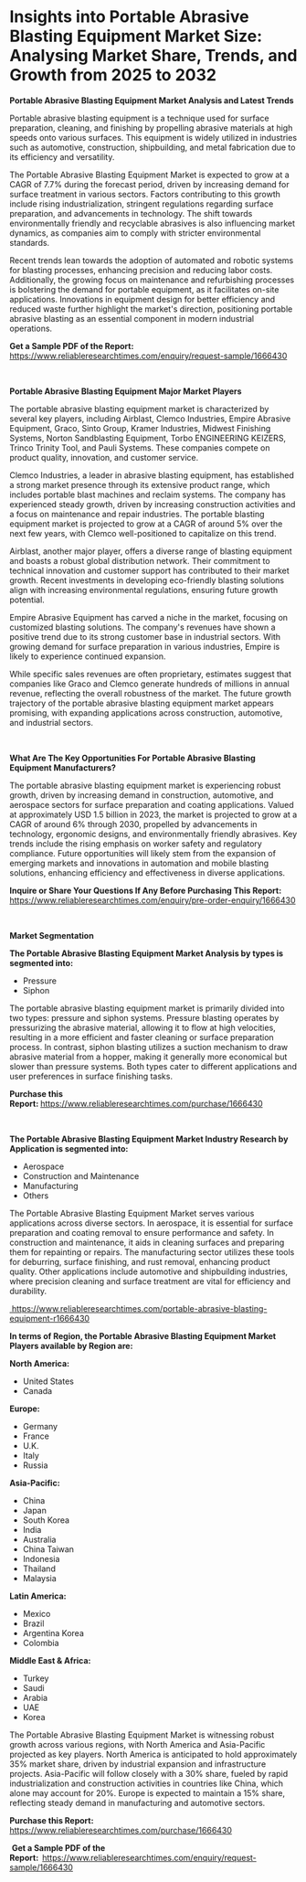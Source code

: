 <p><h1>Insights into Portable Abrasive Blasting Equipment Market Size: Analysing Market Share, Trends, and Growth from 2025 to 2032</h1></p><p><strong>Portable Abrasive Blasting Equipment Market Analysis and Latest Trends</strong></p>
<p><p>Portable abrasive blasting equipment is a technique used for surface preparation, cleaning, and finishing by propelling abrasive materials at high speeds onto various surfaces. This equipment is widely utilized in industries such as automotive, construction, shipbuilding, and metal fabrication due to its efficiency and versatility. </p><p>The Portable Abrasive Blasting Equipment Market is expected to grow at a CAGR of 7.7% during the forecast period, driven by increasing demand for surface treatment in various sectors. Factors contributing to this growth include rising industrialization, stringent regulations regarding surface preparation, and advancements in technology. The shift towards environmentally friendly and recyclable abrasives is also influencing market dynamics, as companies aim to comply with stricter environmental standards.</p><p>Recent trends lean towards the adoption of automated and robotic systems for blasting processes, enhancing precision and reducing labor costs. Additionally, the growing focus on maintenance and refurbishing processes is bolstering the demand for portable equipment, as it facilitates on-site applications. Innovations in equipment design for better efficiency and reduced waste further highlight the market's direction, positioning portable abrasive blasting as an essential component in modern industrial operations.</p></p>
<p><strong>Get a Sample PDF of the Report:&nbsp;</strong> <a href="https://www.reliableresearchtimes.com/enquiry/request-sample/1666430?utm_campaign=2629&utm_medium=2&utm_source=Github&utm_content=ia&utm_term=18042025&utm_id=portable-abrasive-blasting-equipment">https://www.reliableresearchtimes.com/enquiry/request-sample/1666430</a></p>
<p>&nbsp;</p>
<p><strong>Portable Abrasive Blasting Equipment Major Market Players</strong></p>
<p><p>The portable abrasive blasting equipment market is characterized by several key players, including Airblast, Clemco Industries, Empire Abrasive Equipment, Graco, Sinto Group, Kramer Industries, Midwest Finishing Systems, Norton Sandblasting Equipment, Torbo ENGINEERING KEIZERS, Trinco Trinity Tool, and Pauli Systems. These companies compete on product quality, innovation, and customer service.</p><p>Clemco Industries, a leader in abrasive blasting equipment, has established a strong market presence through its extensive product range, which includes portable blast machines and reclaim systems. The company has experienced steady growth, driven by increasing construction activities and a focus on maintenance and repair industries. The portable blasting equipment market is projected to grow at a CAGR of around 5% over the next few years, with Clemco well-positioned to capitalize on this trend.</p><p>Airblast, another major player, offers a diverse range of blasting equipment and boasts a robust global distribution network. Their commitment to technical innovation and customer support has contributed to their market growth. Recent investments in developing eco-friendly blasting solutions align with increasing environmental regulations, ensuring future growth potential.</p><p>Empire Abrasive Equipment has carved a niche in the market, focusing on customized blasting solutions. The company's revenues have shown a positive trend due to its strong customer base in industrial sectors. With growing demand for surface preparation in various industries, Empire is likely to experience continued expansion.</p><p>While specific sales revenues are often proprietary, estimates suggest that companies like Graco and Clemco generate hundreds of millions in annual revenue, reflecting the overall robustness of the market. The future growth trajectory of the portable abrasive blasting equipment market appears promising, with expanding applications across construction, automotive, and industrial sectors.</p></p>
<p>&nbsp;</p>
<p><strong>What Are The Key Opportunities For Portable Abrasive Blasting Equipment Manufacturers?</strong></p>
<p><p>The portable abrasive blasting equipment market is experiencing robust growth, driven by increasing demand in construction, automotive, and aerospace sectors for surface preparation and coating applications. Valued at approximately USD 1.5 billion in 2023, the market is projected to grow at a CAGR of around 6% through 2030, propelled by advancements in technology, ergonomic designs, and environmentally friendly abrasives. Key trends include the rising emphasis on worker safety and regulatory compliance. Future opportunities will likely stem from the expansion of emerging markets and innovations in automation and mobile blasting solutions, enhancing efficiency and effectiveness in diverse applications.</p></p>
<p><strong>Inquire or Share Your Questions If Any Before Purchasing This Report:</strong> <a href="https://www.reliableresearchtimes.com/enquiry/pre-order-enquiry/1666430?utm_campaign=2629&utm_medium=2&utm_source=Github&utm_content=ia&utm_term=18042025&utm_id=portable-abrasive-blasting-equipment">https://www.reliableresearchtimes.com/enquiry/pre-order-enquiry/1666430</a></p>
<p>&nbsp;</p>
<p><strong>Market Segmentation</strong></p>
<p><strong>The Portable Abrasive Blasting Equipment Market Analysis by types is segmented into:</strong></p>
<p><ul><li>Pressure</li><li>Siphon</li></ul></p>
<p><p>The portable abrasive blasting equipment market is primarily divided into two types: pressure and siphon systems. Pressure blasting operates by pressurizing the abrasive material, allowing it to flow at high velocities, resulting in a more efficient and faster cleaning or surface preparation process. In contrast, siphon blasting utilizes a suction mechanism to draw abrasive material from a hopper, making it generally more economical but slower than pressure systems. Both types cater to different applications and user preferences in surface finishing tasks.</p></p>
<p><strong>Purchase this Report:&nbsp;</strong><a href="https://www.reliableresearchtimes.com/purchase/1666430?utm_campaign=2629&utm_medium=2&utm_source=Github&utm_content=ia&utm_term=18042025&utm_id=portable-abrasive-blasting-equipment">https://www.reliableresearchtimes.com/purchase/1666430</a></p>
<p>&nbsp;</p>
<p><strong>The Portable Abrasive Blasting Equipment Market Industry Research by Application is segmented into:</strong></p>
<p><ul><li>Aerospace</li><li>Construction and Maintenance</li><li>Manufacturing</li><li>Others</li></ul></p>
<p><p>The Portable Abrasive Blasting Equipment Market serves various applications across diverse sectors. In aerospace, it is essential for surface preparation and coating removal to ensure performance and safety. In construction and maintenance, it aids in cleaning surfaces and preparing them for repainting or repairs. The manufacturing sector utilizes these tools for deburring, surface finishing, and rust removal, enhancing product quality. Other applications include automotive and shipbuilding industries, where precision cleaning and surface treatment are vital for efficiency and durability.</p></p>
<p><a href="https://www.reliableresearchtimes.com/portable-abrasive-blasting-equipment-r1666430?utm_campaign=2629&utm_medium=2&utm_source=Github&utm_content=ia&utm_term=18042025&utm_id=portable-abrasive-blasting-equipment">&nbsp;https://www.reliableresearchtimes.com/portable-abrasive-blasting-equipment-r1666430</a></p>
<p><strong>In terms of Region, the Portable Abrasive Blasting Equipment Market Players available by Region are:</strong></p>
<p>
    <p> <strong> North America: </strong>
        <ul>
            <li>United States</li>
            <li>Canada</li>
        </ul>
        </p> 
    <p> <strong> Europe: </strong>
        <ul>
            <li>Germany</li>
            <li>France</li>
            <li>U.K.</li>
            <li>Italy</li>
            <li>Russia</li>
        </ul>
        </p> 
    <p> <strong> Asia-Pacific: </strong>
        <ul>
            <li>China</li>
            <li>Japan</li>
            <li>South Korea</li>
            <li>India</li>
            <li>Australia</li>
            <li>China Taiwan</li>
            <li>Indonesia</li>
            <li>Thailand</li>
            <li>Malaysia</li>
        </ul>
        </p> 
    <p> <strong> Latin America: </strong>
        <ul>
            <li>Mexico</li>
            <li>Brazil</li>
            <li>Argentina Korea</li>
            <li>Colombia</li>
        </ul>
        </p> 
    <p> <strong> Middle East & Africa: </strong>
        <ul>
            <li>Turkey</li>
            <li>Saudi</li>
            <li>Arabia</li>
            <li>UAE</li>
            <li>Korea</li>
        </ul>
    </p>
    </p>
<p><p>The Portable Abrasive Blasting Equipment Market is witnessing robust growth across various regions, with North America and Asia-Pacific projected as key players. North America is anticipated to hold approximately 35% market share, driven by industrial expansion and infrastructure projects. Asia-Pacific will follow closely with a 30% share, fueled by rapid industrialization and construction activities in countries like China, which alone may account for 20%. Europe is expected to maintain a 15% share, reflecting steady demand in manufacturing and automotive sectors.</p></p>
<p><strong>Purchase this Report: </strong><a href="https://www.reliableresearchtimes.com/purchase/1666430?utm_campaign=2629&utm_medium=2&utm_source=Github&utm_content=ia&utm_term=18042025&utm_id=portable-abrasive-blasting-equipment">https://www.reliableresearchtimes.com/purchase/1666430</a></p>
<p>&nbsp;<strong>Get a Sample PDF of the Report:&nbsp;&nbsp;</strong><a href="https://www.reliableresearchtimes.com/enquiry/request-sample/1666430?utm_campaign=2629&utm_medium=2&utm_source=Github&utm_content=ia&utm_term=18042025&utm_id=portable-abrasive-blasting-equipment">https://www.reliableresearchtimes.com/enquiry/request-sample/1666430</a></p>
<p><strong></strong></p>
<p><p></p><p></p><p></p></p>